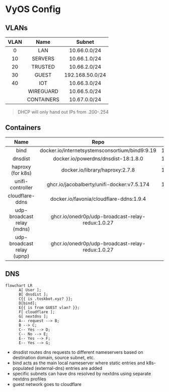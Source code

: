 # VyOS Config

## VLANs

| VLAN | Name       | Subnet          |
| :-:  | :-:        | :-:             |
| 0    | LAN        | 10.66.0.0/24    |
| 10   | SERVERS    | 10.66.1.0/24    |
| 20   | TRUSTED    | 10.66.2.0/24    |
| 30   | GUEST      | 192.168.50.0/24 |
| 40   | IOT        | 10.66.3.0/24    |
|      | WIREGUARD  | 10.66.5.0/24    |
|      | CONTAINERS | 10.67.0.0/24    |

> DHCP will only hand out IPs from .200-.254

## Containers

| Name                       | Repo                                             | IP        |
| :-:                        | :-:                                              | :-:       |
| bind                       | docker.io/internetsystemsconsortium/bind9:9.19   | 10.67.0.2 |
| dnsdist                    | docker.io/powerdns/dnsdist-18:1.8.0              | 10.67.0.3 |
| haproxy (for k8s)          | docker.io/library/haproxy:2.7.8                  | 10.67.0.4 |
| unifi-controller           | ghcr.io/jacobalberty/unifi-docker:v7.5.174       | 10.67.0.5 |
| cloudflare-ddns            | docker.io/favonia/cloudflare-ddns:1.9.4          |           |
| udp-broadcast relay (mdns) | ghcr.io/onedr0p/udp-broadcast-relay-redux:1.0.27 |           |
| udp-broadcast relay (upnp) | ghcr.io/onedr0p/udp-broadcast-relay-redux:1.0.27 |           |

## DNS

```mermaid
flowchart LR
      A[ User ];
      B[ dnsdist ];
      C{{ is .toskbot.xyz? }};
      D[bind];
      E{{ is from GUEST vlan? }};
      F[ cloudflare ];
      G[ nextdns ];
      A-- request --> B;
      B --> C;
      C-- Yes --> D;
      C-- No --> E;
      E-- Yes --> F;
      E-- Yes --> G;
```

- dnsdist routes dns requests to different nameservers based on destination domain, source subnet, etc.
- bind acts as the main local nameserver where static entries and k8s-populated (external-dns) entries are added
- specific subnets can have dns resolved by nextdns using separate nextdns profiles
- guest network goes to cloudflare
